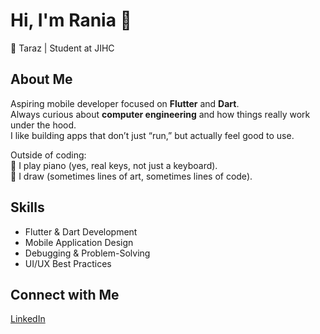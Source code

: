 # Hi, I'm Rania 👋

📍 Taraz | Student at JIHC  

## About Me
Aspiring mobile developer focused on **Flutter** and **Dart**.  
Always curious about **computer engineering** and how things really work under the hood.  
I like building apps that don’t just “run,” but actually feel good to use.  

Outside of coding:  
🎹 I play piano (yes, real keys, not just a keyboard).  
🎨 I draw (sometimes lines of art, sometimes lines of code).  

## Skills
- Flutter & Dart Development  
- Mobile Application Design  
- Debugging & Problem-Solving  
- UI/UX Best Practices  



## Connect with Me
[LinkedIn](https://www.linkedin.com/)  
